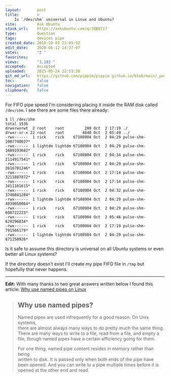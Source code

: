 ```yaml
---
layout:       post
title:        >
    Is `/dev/shm` universal in Linux and Ubuntu?
site:         Ask Ubuntu
stack_url:    https://askubuntu.com/q/1080717
type:         Question
tags:         devices pipe
created_date: 2018-10-03 23:03:52
edit_date:    2020-06-12 14:37:07
votes:        "2 "
favorites:    
views:        "3,183 "
accepted:     Accepted
uploaded:     2025-05-24 22:53:28
git_md_url:   https://github.com/pippim/pippim.github.io/blob/main/_posts/2018/2018-10-03-Is-__dev_shm_-universal-in-Linux-and-Ubuntu_.md
toc:          false
navigation:   false
clipboard:    false
---
```


For FIFO pipe speed I'm considering placing it inside the RAM disk called `/dev/shm`. I see there are some files there already:

``` 
$ ll /dev/shm
total 1536
drwxrwxrwt  2 root    root         280 Oct  2 17:19 ./
drwxr-xr-x 22 root    root        4840 Oct  2 05:49 ../
-rwx------  1 rick    rick    67108904 Oct  2 04:29 pulse-shm-1087740037*
-rwx------  1 lightdm lightdm 67108904 Oct  2 04:29 pulse-shm-1609193682*
-rwx------  1 rick    rick    67108904 Oct  2 04:34 pulse-shm-2114917541*
-rwx------  1 rick    rick    67108904 Oct  2 04:29 pulse-shm-2616701246*
-rwx------  1 rick    rick    67108904 Oct  2 17:14 pulse-shm-3211887872*
-rwx------  1 rick    rick    67108904 Oct  2 17:14 pulse-shm-3411101615*
-rwx------  1 rick    rick    67108904 Oct  2 04:32 pulse-shm-3740841284*
-rwx------  1 lightdm lightdm 67108904 Oct  2 04:29 pulse-shm-4039050064*
-rwx------  1 rick    rick    67108904 Oct  2 04:29 pulse-shm-608722223*
-rwx------  1 rick    rick    67108904 Oct  2 05:46 pulse-shm-629296834*
-rwx------  1 rick    rick    67108904 Oct  2 17:19 pulse-shm-791566179*
-rwx------  1 lightdm lightdm 67108904 Oct  2 04:29 pulse-shm-871250926*
```

Is it safe to assume this directory is universal on all Ubuntu systems or even better all Linux systems?

If the directory doesn't exist I'll create my pipe FIFO file in `/tmp` but hopefully that never happens.


----------

**Edit:** With many thanks to two great answers written below I found this article: [Why use named pipes on Linux][1]

> ## Why use named pipes?  
>   
> Named pipes are used infrequently for a good reason. On Unix systems,  
> there are almost always many ways to do pretty much the same thing.  
> There are many ways to write to a file, read from a file, and empty a  
> file, though named pipes have a certain efficiency going for them.  
>   
> For one thing, named pipe content resides in memory rather than being  
> written to disk. It is passed only when both ends of the pipe have  
> been opened. And you can write to a pipe multiple times before it is  
> opened at the other end and read.  


  [1]: https://www.networkworld.com/article/3251853/linux/why-use-named-pipes-on-linux.html

